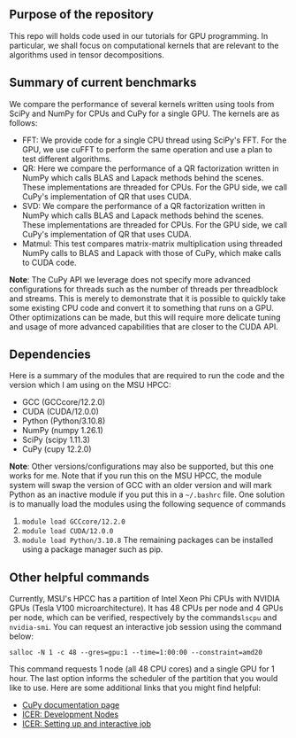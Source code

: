 ## Purpose of the repository
This repo will holds code used in our tutorials for GPU programming. In particular, we shall focus on computational kernels that are relevant to the algorithms used in tensor decompositions.

## Summary of current benchmarks

We compare the performance of several kernels written using tools from SciPy and NumPy for CPUs and CuPy for a single GPU. The kernels are as follows:
* FFT: We provide code for a single CPU thread using SciPy's FFT. For the GPU, we use cuFFT to perform the same operation and use a plan to test different algorithms.
* QR: Here we compare the performance of a QR factorization written in NumPy which calls BLAS and Lapack methods behind the scenes. These implementations are threaded for CPUs. For the GPU side, we call CuPy's implementation of QR that uses CUDA.
* SVD: We compare the performance of a QR factorization written in NumPy which calls BLAS and Lapack methods behind the scenes. These implementations are threaded for CPUs. For the GPU side, we call CuPy's implementation of QR that uses CUDA.
* Matmul: This test compares matrix-matrix multiplication using threaded NumPy calls to BLAS and Lapack with those of CuPy, which make calls to CUDA code.

__Note__: The CuPy API we leverage does not specify more advanced configurations for threads such as the number of threads per threadblock and streams. This is merely to demonstrate that it is possible to quickly take some existing CPU code and convert it to something that runs on a GPU. Other optimizations can be made, but this will require more delicate tuning and usage of more advanced capabilities that are closer to the CUDA API.

## Dependencies

Here is a summary of the modules that are required to run the code and the version which I am using on the MSU HPCC:
* GCC (GCCcore/12.2.0)
* CUDA (CUDA/12.0.0)
* Python (Python/3.10.8)
* NumPy (numpy 1.26.1)
* SciPy (scipy 1.11.3)
* CuPy (cupy 12.2.0)
  
__Note__: Other versions/configurations may also be supported, but this one works for me. Note that if you run this on the MSU HPCC, the module system will swap the version of GCC with an older version and will mark Python as an inactive module if you put this in a `~/.bashrc` file. One solution is to manually load the modules using the following sequence of commands
1. `module load GCCcore/12.2.0`
2. `module load CUDA/12.0.0`
3. `module load Python/3.10.8` 
The remaining packages can be installed using a package manager such as pip.

## Other helpful commands

Currently, MSU's HPCC has a partition of Intel Xeon Phi CPUs with NVIDIA GPUs (Tesla V100 microarchitecture). It has 48 CPUs per node and 4 GPUs per node, which can be verified, respectively by the commands`lscpu` and `nvidia-smi`. You can request an interactive job session using the command below:
```
salloc -N 1 -c 48 --gres=gpu:1 --time=1:00:00 --constraint=amd20
```
This command requests 1 node (all 48 CPU cores) and a single GPU for 1 hour. The last option informs the scheduler of the partition that you would like to use. Here are some additional links that you might find helpful:
* [CuPy documentation page](https://docs.cupy.dev/en/stable/)
* [ICER: Development Nodes](https://docs.icer.msu.edu/development_nodes/)
* [ICER: Setting up and interactive job](https://docs.icer.msu.edu/Interactive_Job/)
